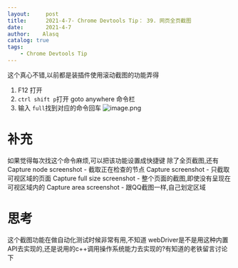 ```yaml
---
layout:     post
title:      2021-4-7- Chrome Devtools Tip： 39. 网页全页截图
date:       2021-4-7
author:    Alasq
catalog: true
tags:
    - Chrome Devtools Tip
---
```


这个真心不错,以前都是装插件使用滚动截图的功能弄得
1. F12 打开
2. `ctrl shift p`打开 goto anywhere 命令栏
3. 输入 `full`找到对应的命令回车
![image.png](https://upload-images.jianshu.io/upload_images/8156292-07c9b096e0015d2d.png?imageMogr2/auto-orient/strip%7CimageView2/2/w/1240)

# 补充
如果觉得每次找这个命令麻烦,可以把该功能设置成快捷键
除了全页截图,还有
Capture node screenshot - 截取正在检查的节点
Capture screenshot - 只截取可视区域的页面
Capture full size screenshot - 整个页面的截图,即使没有呈现在可视区域内的
Capture area screenshot - 跟QQ截图一样,自己划定区域

# 思考
这个截图功能在做自动化测试时候非常有用,不知道 webDriver是不是用这种内置API去实现的,还是说用的c++调用操作系统能力去实现的?有知道的老铁留言讨论下